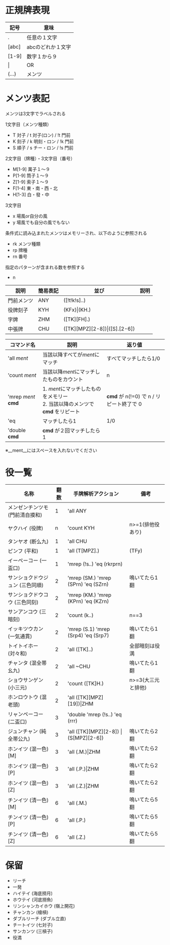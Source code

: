# 正規牌表現
|記号|意味
|--|--
|.|任意の１文字
|[abc]|abcのどれか１文字
|[1-9]|数字１から９
|\||OR
|(…)|メンツ

# メンツ表記
メンツは3文字でラベルされる

1文字目（メンツ種類）
- T 対子 / t 対子(ロン) / !t 門前
- K 刻子 / k 明刻・ロン / !k 門前
- S 順子 / s チー・ロン / !s 門前

2文字目（牌種）・3文字目（番号）
- M[1-9] 萬子１～９
- P[1-9] 筒子１～９
- Z[1-9] 索子１～９
- F[1-4] 東・南・西・北
- H[1-3] 白・發・中

3文字目
- x 場風or自分の風
- y 場風でも自分の風でもない

条件式に読み込まれたメンツはメモリーされ、以下のように参照される
- rk メンツ種類
- rp 牌種 
- rn 番号

指定のパターンが含まれる数を参照する
- n

|説明|簡易表記|並び|説明|
|--|--|--|--|
|門前メンツ|ANY|([!t!k!s]..)
|役牌刻子|KYH|(KFx)\|(KH.)
|字牌|ZHM|([TK][FH].)
|中張牌|CHU|([TK][MPZ][2-8])\|([S].[2-6])|

|コマンド名|説明|返り値
|--|--|--|
|'all *ment*|当該以降すべてが*ment*にマッチ|すべてマッチしたら1/0
|'count *ment*|当該以降*ment*にマッチしたものをカウント|n
|'mrep *ment* __cmd__|1. *ment*にマッチしたものをメモリー<br>2. 当該以降のメンツで __cmd__ をリピート| __cmd__ が n(!=0) で n / リピート終了で 0
|'eq|マッチしたら1|1/0
|'double __cmd__|__cmd__ が２回マッチしたら1

※__ment__にはスペースを入れないでください


# 役一覧
|名称|翻数|手牌解析アクション|備考|
|--|--|--|--|
|メンゼンチンツモ (門前清自摸和)|1|'all ANY
|ヤクハイ (役牌)|n|'count KYH|n>=1(排他役あり)
|タンヤオ (断么九)|1|'all CHU
|ピンフ (平和)|1|'all (T[MPZ].)|(TFy)|\|(S..)|ただし両面待ち
|イーペーコー (一盃口)|1|'mrep (!s..) 'eq (rkrprn)|
|サンショクドウジュン (三色同順)|2|'mrep (SM.) 'mrep (SPrn) 'eq (SZrn)|鳴いてたら1翻
|サンショクドウコウ (三色同刻)|2|'mrep (KM.) 'mrep (KPrn) 'eq (KZrn)
|サンアンコウ (三暗刻)|2|'count (k..)|n==3
|イッキツウカン (一気通貫)|2|'mrep (S.1) 'mrep (Srp4) 'eq (Srp7)|鳴いてたら1翻
|トイトイホー (対々和)|2|'all ([TK]..)|全部暗刻は役満
|チャンタ (混全帯幺九)|2|'all ~CHU|鳴いてたら1翻
|ショウサンゲン (小三元)|2|'count ([TK]H.)|n>=3(大三元と排他)
|ホンロウトウ (混老頭)|2|'all ([TK][MPZ][19])\|ZHM
|リャンペーコー (二盃口)|3|'double 'mrep (!s..) 'eq (rrr)
|ジュンチャン (純全帯公九)|3|'all ([TK][MPZ][2-8]) \| (S[MPZ][2-6])|鳴いてたら2翻
|ホンイツ (混一色)[M]|3|'all (.M.)\|ZHM|鳴いてたら2翻
|ホンイツ (混一色)[P]|3|'all (.P.)\|ZHM|鳴いてたら2翻
|ホンイツ (混一色)[Z]|3|'all (.Z.)\|ZHM|鳴いてたら2翻
|チンイツ (清一色)[M]|6|'all (.M.)|鳴いてたら5翻
|チンイツ (清一色)[P]|6|'all (.P.)|鳴いてたら5翻
|チンイツ (清一色)[Z]|6|'all (.Z.)|鳴いてたら5翻





# 保留
- リーチ
- 一発
- ハイテイ (海底撈月)
- ホウテイ (河底撈魚)
- リンシャンカイホウ (嶺上開花)
- チャンカン (槍槓)
- ダブルリーチ (ダブル立直)
- チートイツ (七対子)
- サンカンツ (三槓子)
- 役満
